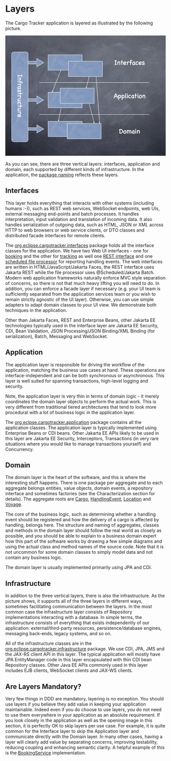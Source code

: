 # Layers

The Cargo Tracker application is layered as illustrated by the following picture.

![](.gitbook/assets/layers.jpg)

As you can see, there are three vertical layers: interfaces, application and domain, each supported by different kinds of infrastructure. In the application, the [package naming](https://github.com/eclipse-ee4j/cargotracker/tree/master/src/main/java/org/eclipse/cargotracker) reflects these layers.

## Interfaces

This layer holds everything that interacts with other systems \(including humans :-\)\), such as REST web services, WebSocket endpoints, web UIs, external messaging end-points and batch processes. It handles interpretation, input validation and translation of incoming data. It also handles serialization of outgoing data, such as HTML, JSON or XML across HTTP to web browsers or web service clients, or DTO classes and distributed facade interfaces for remote clients.

The [org.eclipse.cargotracker.interfaces](https://github.com/eclipse-ee4j/cargotracker/tree/master/src/main/java/org/eclipse/cargotracker/interfaces) package holds all the interface classes for the application. We have two Web UI interfaces - one for [booking](https://github.com/eclipse-ee4j/cargotracker/tree/master/src/main/java/org/eclipse/cargotracker/interfaces/booking) and the other for [tracking](https://github.com/eclipse-ee4j/cargotracker/tree/master/src/main/java/org/eclipse/cargotracker/interfaces/tracking) as well one [REST interface](https://github.com/eclipse-ee4j/cargotracker/tree/master/src/main/java/org/eclipse/cargotracker/interfaces/handling/rest/HandlingReportService.java) and one [scheduled file processor](https://github.com/eclipse-ee4j/cargotracker/tree/master/src/main/java/org/eclipse/cargotracker/interfaces/handling/file/UploadDirectoryScanner.java) for reporting handling events. The web interfaces are written in HTML/JavaScript/Jakarta Faces, the REST interface uses Jakarta REST while the file processor uses @Scheduled/Jakarta Batch. Modern web application frameworks naturally enforce MVC style separation of concerns, so there is not that much heavy lifting you will need to do. In addition, you can enforce a facade layer if necessary \(e.g. your UI team is sufficiently separated from the application services team or you wish to remain strictly agnostic of the UI layer\). Otherwise, you can use simple adapters to adapt domain classes to your UI view. We demonstrate both techniques in the application.

Other than Jakarta Faces, REST and Enterprise Beans, other Jakarta EE technologies typically used in the interface layer are Jakarta EE Security, CDI, Bean Validation, JSON Processing/JSON Binding/XML Binding \(for serialization\), Batch, Messaging and WebSocket.

## Application

The application layer is responsible for driving the workflow of the application, matching the business use cases at hand. These operations are interface-independent and can be both synchronous or asynchronous. This layer is well suited for spanning transactions, high-level logging and security.

Note, the application layer is very thin in terms of domain logic - it merely coordinates the domain layer objects to perform the actual work. This is very different from traditional tiered architectures that tend to look more procedural with a lot of business logic in the application layer.

The [org.eclpse.cargotracker.application](https://github.com/eclipse-ee4j/cargotracker/tree/master/src/main/java/org/eclipse/cargotracker/application) package contains all the application classes. The application layer is typically implemented using Enterprise Beans or CDI beans. Other Jakarta EE APIs likely to be used in this layer are Jakarta EE Security, Interceptors, Transactions \(in very rare situations where you would like to manage transactions yourself\) and Concurrency.

## Domain

The domain layer is the heart of the software, and this is where the interesting stuff happens. There is one package per aggregate and to each aggregate belongs entities, value objects, domain events, a repository interface and sometimes factories \(see the Characterization section for details\). The aggregate roots are [Cargo](https://github.com/eclipse-ee4j/cargotracker/tree/master/src/main/java/org/eclipse/cargotracker/domain/model/cargo/Cargo.java), [HandlingEvent](https://github.com/eclipse-ee4j/cargotracker/tree/master/src/main/java/org/eclipse/cargotracker/domain/model/handling/HandlingEvent.java), [Location](https://github.com/eclipse-ee4j/cargotracker/tree/master/src/main/java/org/eclipse/cargotracker/domain/model/location/Location.java) and [Voyage](https://github.com/eclipse-ee4j/cargotracker/tree/master/src/main/java/org/eclipse/cargotracker/domain/model/voyage/Voyage.java).

The core of the business logic, such as determining whether a handling event should be registered and how the delivery of a cargo is affected by handling, belongs here. The structure and naming of aggregates, classes and methods in the domain layer should follow the real world as closely as possible, and you should be able to explain to a business domain expert how this part of the software works by drawing a few simple diagrams and using the actual class and method names of the source code. Note that it is not uncommon for some domain classes to simply model data and not contain any business logic.

The domain layer is usually implemented primarily using JPA and CDI.

## Infrastructure

In addition to the three vertical layers, there is also the infrastructure. As the picture shows, it supports all of the three layers in different ways, sometimes facilitating communication between the layers. In the most common case the infrastructure layer consists of Repository implementations interacting with a database. In simple terms, the infrastructure consists of everything that exists independently of our application: external/third-party resources, persistence/database engines, messaging back-ends, legacy systems, and so on.

All of the infrastructure classes are in the [org.eclipse.cargotracker.infrastructure](https://github.com/eclipse-ee4j/cargotracker/tree/master/src/main/java/org/eclipse/cargotracker/infrastructure) package. We use CDI, JPA, JMS and the JAX-RS client API in this layer. The typical application will mostly have JPA EntityManager code in this layer encapsulated with thin CDI bean Repository classes. Other Java EE APIs commonly used in this layer includes EJB clients, WebSocket clients and JAX-WS clients.

## Are Layers Mandatory?

Very few things in DDD are mandatory, layering is no exception. You should use layers if you believe they add value in keeping your application maintainable. Indeed even if you do choose to use layers, you do not need to use them everywhere in your application as an absolute requirement. If you look closely in the application as well as the opening image in this section, it is perfectly OK to skip layers per use case. For example, it is quite common for the Interface layer to skip the Application layer and communicate directly with the Domain layer. In many other cases, having a layer will clearly add value by separating concerns, improving testability, reducing coupling and enhancing semantic clarity. A helpful example of this is the [BookingService](https://github.com/eclipse-ee4j/cargotracker/tree/master/src/main/java/org/eclipse/cargotracker/application/internal/DefaultBookingService.java) implementation.
